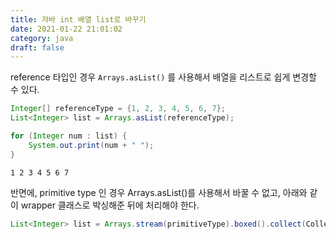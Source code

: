```yaml
---
title: 자바 int 배열 list로 바꾸기
date: 2021-01-22 21:01:02
category: java
draft: false
---
```


reference 타입인 경우 `Arrays.asList()` 를 사용해서 배열을 리스트로 쉽게 변경할 수 있다.

```java
Integer[] referenceType = {1, 2, 3, 4, 5, 6, 7};
List<Integer> list = Arrays.asList(referenceType);

for (Integer num : list) {
    System.out.print(num + " ");
}
```

```
1 2 3 4 5 6 7
```


반면에, primitive type 인 경우 Arrays.asList()를 사용해서 바꿀 수 없고, 아래와 같이 wrapper 클래스로 박싱해준 뒤에 처리해야 한다.

```java
List<Integer> list = Arrays.stream(primitiveType).boxed().collect(Collectors.toList());
```